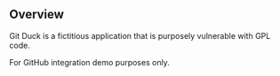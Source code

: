 ## Overview ##
Git Duck is a fictitious application that is purposely vulnerable with GPL code.

For GitHub integration demo purposes only.
